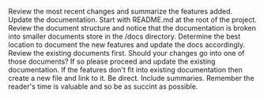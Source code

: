 Review the most recent changes and summarize the features added. Update the documentation. Start with README.md at the root of the project. Review the document structure and notice that the documentation is broken into smaller documents store in the /docs directory. Determine the best location to document the new features and update the docs accordingly. Review the existing documents first. Should your changes go into one of those documents? If so please proceed and update the existing documentation. If the features don't fit into existing documentation then create a new file and link to it. Be direct. Include summaries. Remember the reader's time is valuable and so be as succint as possible.